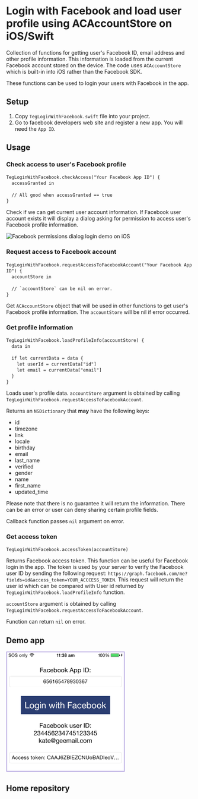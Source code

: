 # Login with Facebook and load user profile using ACAccountStore on iOS/Swift

Collection of functions for getting user's Facebook ID, email address and other profile information.
This information is loaded from the current Facebook account stored on the device.
The code uses `ACAccountStore` which is built-in into iOS rather than the Facebook SDK.

These functions can be used to login your users with Facebook in the app.

## Setup

1. Copy `TegLoginWithFacebook.swift` file into your project.
1. Go to facebook developers web site and register a new app. You will need the `App ID`.

## Usage

### Check access to user's Facebook profile

```
TegLoginWithFacebook.checkAccess("Your Facebook App ID") {
  accessGranted in

  // All good when accessGranted == true
}
```

Check if we can get current user account information. If Facebook user account exists it will display a dialog asking for permission to access user's Facebook profile information.

<img src="ios_swift_facebook_login_demo_permissions_alert.png" width="278" alt="Facebook permissions dialog login demo on iOS">

### Request access to Facebook account

```
TegLoginWithFacebook.requestAccessToFacebookAccount("Your Facebook App ID") {
  accountStore in

  // `accountStore` can be nil on error.
}
```

Get `ACAccountStore` object that will be used in other functions to get user's Facebook profile information.
The `accountStore` will be nil if error occurred.

### Get profile information

```
TegLoginWithFacebook.loadProfileInfo(accountStore) {
  data in

  if let currentData = data {
    let userId = currentData["id"]
    let email = currentData["email"]
  }
}
```

Loads user's profile data. `accountStore` argument is obtained by calling `TegLoginWithFacebook.requestAccessToFacebookAccount`.

Returns an `NSDictionary` that **may** have the following keys:

* id
* timezone
* link
* locale
* birthday
* email
* last_name
* verified
* gender
* name
* first_name
* updated_time

Please note that there is no guarantee it will return the information. There can be an error or user
can deny sharing certain profile fields.

Callback function passes `nil` argument on error.

### Get access token

```
TegLoginWithFacebook.accessToken(accountStore)
```

Returns Facebook access token. This function can be useful for Facebook login in the app. The token is used by your server to verify the Facebook user ID by sending the following request: `https://graph.facebook.com/me?fields=id&access_token=YOUR_ACCCESS_TOKEN`. This request will return the user id which can be compared with User id returned by `TegLoginWithFacebook.loadProfileInfo` function.

`accountStore` argument is obtained by calling `TegLoginWithFacebook.requestAccessToFacebookAccount`.

Function can return `nil` on error.

## Demo app

<img src="https://raw.githubusercontent.com/exchangegroup/load-facebook-profile-demo-ios-ac-account-store/master/graphics/facebook_login_demo_app_ios_swift.png" width="320" alt="Login with Facebook demo app for iOS/Swift">

## Home repository


